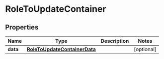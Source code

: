 

# RoleToUpdateContainer


## Properties

| Name | Type | Description | Notes |
|------------ | ------------- | ------------- | -------------|
|**data** | [**RoleToUpdateContainerData**](RoleToUpdateContainerData.md) |  |  [optional] |



